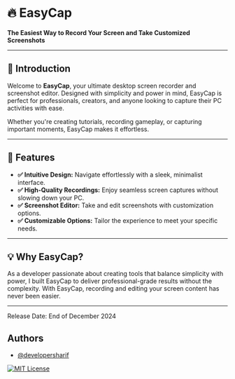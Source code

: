 
# 🔥 EasyCap  

**The Easiest Way to Record Your Screen and Take Customized Screenshots**  

---

## 🎉 Introduction  

Welcome to **EasyCap**, your ultimate desktop screen recorder and screenshot editor. Designed with simplicity and power in mind, EasyCap is perfect for professionals, creators, and anyone looking to capture their PC activities with ease.  

Whether you're creating tutorials, recording gameplay, or capturing important moments, EasyCap makes it effortless.  

---

## 🚀 Features  

- **✅ Intuitive Design:** Navigate effortlessly with a sleek, minimalist interface.  
- **✅ High-Quality Recordings:** Enjoy seamless screen captures without slowing down your PC.  
- **✅ Screenshot Editor:** Take and edit screenshots with customization options.  
- **✅ Customizable Options:** Tailor the experience to meet your specific needs.  

---

## 💡 Why EasyCap?  

As a developer passionate about creating tools that balance simplicity with power, I built EasyCap to deliver professional-grade results without the complexity. With EasyCap, recording and editing your screen content has never been easier.  

---

Release Date: End of December 2024

 

## Authors

- [@developersharif](https://www.github.com/developersharif)



[![MIT License](https://img.shields.io/badge/License-MIT-green.svg)](https://choosealicense.com/licenses/mit/)


